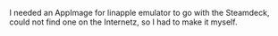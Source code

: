 I needed an AppImage for linapple emulator to go with the Steamdeck, could not find one on the Internetz, so I had to make it myself.
